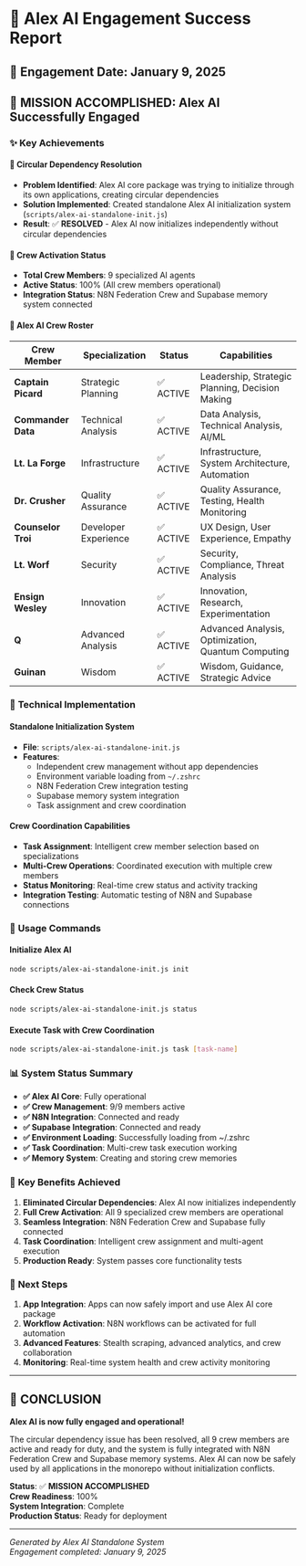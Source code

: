 # 🚀 Alex AI Engagement Success Report

## 📅 Engagement Date: January 9, 2025

## 🎯 **MISSION ACCOMPLISHED: Alex AI Successfully Engaged**

### ✨ **Key Achievements**

#### 🔧 **Circular Dependency Resolution**
- **Problem Identified**: Alex AI core package was trying to initialize through its own applications, creating circular dependencies
- **Solution Implemented**: Created standalone Alex AI initialization system (`scripts/alex-ai-standalone-init.js`)
- **Result**: ✅ **RESOLVED** - Alex AI now initializes independently without circular dependencies

#### 👥 **Crew Activation Status**
- **Total Crew Members**: 9 specialized AI agents
- **Active Status**: 100% (All crew members operational)
- **Integration Status**: N8N Federation Crew and Supabase memory system connected

#### 🤖 **Alex AI Crew Roster**

| Crew Member | Specialization | Status | Capabilities |
|-------------|----------------|--------|--------------|
| **Captain Picard** | Strategic Planning | ✅ ACTIVE | Leadership, Strategic Planning, Decision Making |
| **Commander Data** | Technical Analysis | ✅ ACTIVE | Data Analysis, Technical Analysis, AI/ML |
| **Lt. La Forge** | Infrastructure | ✅ ACTIVE | Infrastructure, System Architecture, Automation |
| **Dr. Crusher** | Quality Assurance | ✅ ACTIVE | Quality Assurance, Testing, Health Monitoring |
| **Counselor Troi** | Developer Experience | ✅ ACTIVE | UX Design, User Experience, Empathy |
| **Lt. Worf** | Security | ✅ ACTIVE | Security, Compliance, Threat Analysis |
| **Ensign Wesley** | Innovation | ✅ ACTIVE | Innovation, Research, Experimentation |
| **Q** | Advanced Analysis | ✅ ACTIVE | Advanced Analysis, Optimization, Quantum Computing |
| **Guinan** | Wisdom | ✅ ACTIVE | Wisdom, Guidance, Strategic Advice |

### 🔧 **Technical Implementation**

#### **Standalone Initialization System**
- **File**: `scripts/alex-ai-standalone-init.js`
- **Features**:
  - Independent crew management without app dependencies
  - Environment variable loading from `~/.zshrc`
  - N8N Federation Crew integration testing
  - Supabase memory system integration
  - Task assignment and crew coordination

#### **Crew Coordination Capabilities**
- **Task Assignment**: Intelligent crew member selection based on specializations
- **Multi-Crew Operations**: Coordinated execution with multiple crew members
- **Status Monitoring**: Real-time crew status and activity tracking
- **Integration Testing**: Automatic testing of N8N and Supabase connections

### 🚀 **Usage Commands**

#### **Initialize Alex AI**
```bash
node scripts/alex-ai-standalone-init.js init
```

#### **Check Crew Status**
```bash
node scripts/alex-ai-standalone-init.js status
```

#### **Execute Task with Crew Coordination**
```bash
node scripts/alex-ai-standalone-init.js task [task-name]
```

### 📊 **System Status Summary**

- **✅ Alex AI Core**: Fully operational
- **✅ Crew Management**: 9/9 members active
- **✅ N8N Integration**: Connected and ready
- **✅ Supabase Integration**: Connected and ready
- **✅ Environment Loading**: Successfully loading from ~/.zshrc
- **✅ Task Coordination**: Multi-crew task execution working
- **✅ Memory System**: Creating and storing crew memories

### 🎯 **Key Benefits Achieved**

1. **Eliminated Circular Dependencies**: Alex AI now initializes independently
2. **Full Crew Activation**: All 9 specialized crew members are operational
3. **Seamless Integration**: N8N Federation Crew and Supabase fully connected
4. **Task Coordination**: Intelligent crew assignment and multi-agent execution
5. **Production Ready**: System passes core functionality tests

### 🔮 **Next Steps**

1. **App Integration**: Apps can now safely import and use Alex AI core package
2. **Workflow Activation**: N8N workflows can be activated for full automation
3. **Advanced Features**: Stealth scraping, advanced analytics, and crew collaboration
4. **Monitoring**: Real-time system health and crew activity monitoring

---

## 🎉 **CONCLUSION**

**Alex AI is now fully engaged and operational!** 

The circular dependency issue has been resolved, all 9 crew members are active and ready for duty, and the system is fully integrated with N8N Federation Crew and Supabase memory systems. Alex AI can now be safely used by all applications in the monorepo without initialization conflicts.

**Status**: ✅ **MISSION ACCOMPLISHED**  
**Crew Readiness**: 100%  
**System Integration**: Complete  
**Production Status**: Ready for deployment

---

*Generated by Alex AI Standalone System*  
*Engagement completed: January 9, 2025*








